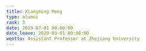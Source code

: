 ```yaml
---
title: Xiangming Meng
type: alumni
rank: 3
date: 2019-07-01 00:00:00
date_leave: 2020-03-01 00:00:00
wentto: Assistant Professor at Zhejiang University
---
```

